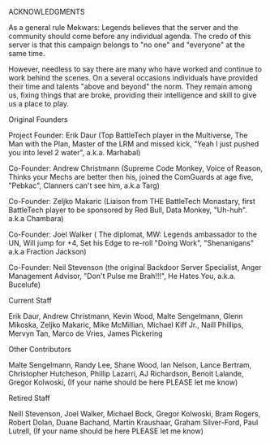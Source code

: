 ACKNOWLEDGMENTS

As a general rule Mekwars: Legends believes that the server and the community should come before any individual agenda. The credo of this server is that this campaign belongs to "no one" and "everyone" at the same time.

However, needless to say there are many who have worked and continue to work behind the scenes. On a several occasions individuals have provided their time and talents "above and beyond" the norm. They remain among us, fixing things that are broke, providing their intelligence and skill to give us a place to play.


Original Founders

Project Founder: Erik Daur (Top BattleTech player in the Multiverse, The Man with the Plan, Master of the LRM and missed kick, "Yeah I just pushed you into level 2 water", a.k.a. Marhabal)

Co-Founder: Andrew Christmann (Supreme Code Monkey, Voice of Reason, Thinks your Mechs are better then his, joined the ComGuards at age five, "Pebkac", Clanners can't see him, a.k.a Targ)

Co-Founder: Zeljko Makaric (Liaison from THE BattleTech Monastary, first BattleTech player to be sponsored by Red Bull, Data Monkey, "Uh-huh". a.k.a Chambara)

Co-Founder: Joel Walker ( The diplomat, MW: Legends ambassador to the UN, Will jump for +4, Set his Edge to re-roll "Doing Work", "Shenanigans" a.k.a Fraction Jackson)

Co-Founder: Neil Stevenson (the original Backdoor Server Specialist, Anger Management Advisor, "Don't Pulse me Brah!!!", He Hates You, a.k.a. Bucelufe)


Current Staff

Erik Daur, Andrew Christmann, Kevin Wood, Malte Sengelmann, Glenn Mikoska, Zeljko Makaric, Mike McMillian, Michael Kiff Jr., Naill Phillips, Mervyn Tan, Marco de Vries, James Pickering

Other Contributors

Malte Sengelmann, Randy Lee, Shane Wood, Ian Nelson, Lance Bertram, Christopher Hutcheson, Phillip Lazarri, AJ Richardson, Benoit Lalande, Gregor Kolwoski, (If your name should be here PLEASE let me know) 


Retired Staff

Neill Stevenson, Joel Walker, Michael Bock, Gregor Kolwoski, Bram Rogers, Robert Dolan, Duane Bachand, Martin Kraushaar, Graham Silver-Ford, Paul Lutrell, (If your name should be here PLEASE let me know) 
